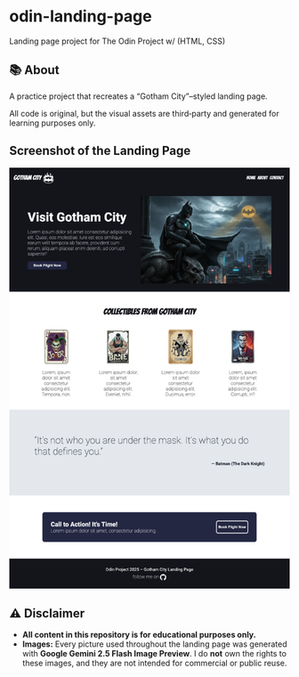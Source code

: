 # odin-landing-page
Landing page project for The Odin Project w/ (HTML, CSS)

## 📚 About
A practice project that recreates a “Gotham City”–styled landing page.
  
All code is original, but the visual assets are third‑party and generated for learning purposes only.


## Screenshot of the Landing Page
![Screenshot of my project](output-landing-page.png)

## ⚠️ Disclaimer
- **All content in this repository is for educational purposes only.**  
- **Images:** Every picture used throughout the landing page was generated with **Google Gemini 2.5 Flash Image Preview**. I do **not** own the rights to these images, and they are not intended for commercial or public reuse.